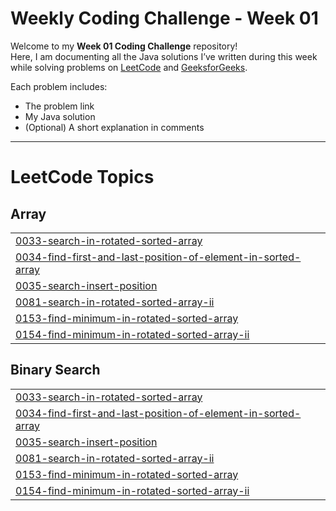 # Weekly Coding Challenge - Week 01

Welcome to my **Week 01 Coding Challenge** repository!  
Here, I am documenting all the Java solutions I’ve written during this week while solving problems on [LeetCode](https://leetcode.com/) and [GeeksforGeeks](https://www.geeksforgeeks.org/).

Each problem includes:
- The problem link
- My Java solution
- (Optional) A short explanation in comments
---

<!---LeetCode Topics Start-->
# LeetCode Topics
## Array
|  |
| ------- |
| [0033-search-in-rotated-sorted-array](https://github.com/Kashif-Siddiqui-code/dsa-practice/tree/master/0033-search-in-rotated-sorted-array) |
| [0034-find-first-and-last-position-of-element-in-sorted-array](https://github.com/Kashif-Siddiqui-code/dsa-practice/tree/master/0034-find-first-and-last-position-of-element-in-sorted-array) |
| [0035-search-insert-position](https://github.com/Kashif-Siddiqui-code/dsa-practice/tree/master/0035-search-insert-position) |
| [0081-search-in-rotated-sorted-array-ii](https://github.com/Kashif-Siddiqui-code/dsa-practice/tree/master/0081-search-in-rotated-sorted-array-ii) |
| [0153-find-minimum-in-rotated-sorted-array](https://github.com/Kashif-Siddiqui-code/dsa-practice/tree/master/0153-find-minimum-in-rotated-sorted-array) |
| [0154-find-minimum-in-rotated-sorted-array-ii](https://github.com/Kashif-Siddiqui-code/dsa-practice/tree/master/0154-find-minimum-in-rotated-sorted-array-ii) |
## Binary Search
|  |
| ------- |
| [0033-search-in-rotated-sorted-array](https://github.com/Kashif-Siddiqui-code/dsa-practice/tree/master/0033-search-in-rotated-sorted-array) |
| [0034-find-first-and-last-position-of-element-in-sorted-array](https://github.com/Kashif-Siddiqui-code/dsa-practice/tree/master/0034-find-first-and-last-position-of-element-in-sorted-array) |
| [0035-search-insert-position](https://github.com/Kashif-Siddiqui-code/dsa-practice/tree/master/0035-search-insert-position) |
| [0081-search-in-rotated-sorted-array-ii](https://github.com/Kashif-Siddiqui-code/dsa-practice/tree/master/0081-search-in-rotated-sorted-array-ii) |
| [0153-find-minimum-in-rotated-sorted-array](https://github.com/Kashif-Siddiqui-code/dsa-practice/tree/master/0153-find-minimum-in-rotated-sorted-array) |
| [0154-find-minimum-in-rotated-sorted-array-ii](https://github.com/Kashif-Siddiqui-code/dsa-practice/tree/master/0154-find-minimum-in-rotated-sorted-array-ii) |
<!---LeetCode Topics End-->